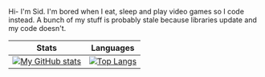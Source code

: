 Hi- I'm Sid. I'm bored when I eat, sleep and play video games so I code instead. A bunch of my stuff is probably stale because libraries update and my code doesn't.

| Stats | Languages|
| --- | ---|
|[![My GitHub stats](https://github-readme-stats.vercel.app/api?username=heurican&theme=moltack)](https://github.com/anuraghazra/github-readme-stats)|[![Top Langs](https://github-readme-stats.vercel.app/api/top-langs/?username=heurican&theme=moltack)](https://github.com/anuraghazra/github-readme-stats)|

